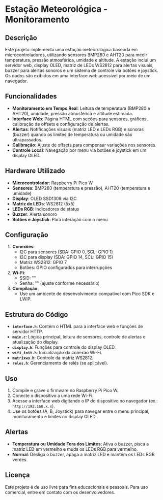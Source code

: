 # Estação Meteorológica - Monitoramento

## Descrição
Este projeto implementa uma estação meteorológica baseada em microcontroladores, utilizando sensores BMP280 e AHT20 para medir temperatura, pressão atmosférica, umidade e altitude. A estação inclui um servidor web, display OLED, matriz de LEDs WS2812 para alertas visuais, buzzer para alertas sonoros e um sistema de controle via botões e joystick. Os dados são exibidos em uma interface web acessível por meio de um navegador.

## Funcionalidades
- **Monitoramento em Tempo Real**: Leitura de temperatura (BMP280 e AHT20), umidade, pressão atmosférica e altitude estimada.
- **Interface Web**: Página HTML com seções para sensores, gráficos, calibração de offsets e configuração de alertas.
- **Alertas**: Notificações visuais (matriz LED e LEDs RGB) e sonoras (buzzer) quando os limites de temperatura ou umidade são ultrapassados.
- **Calibração**: Ajuste de offsets para compensar variações nos sensores.
- **Controle Local**: Navegação por menu via botões e joystick em um display OLED.

## Hardware Utilizado
- **Microcontrolador**: Raspberry Pi Pico W
- **Sensores**: BMP280 (temperatura e pressão), AHT20 (temperatura e umidade)
- **Display**: OLED SSD1306 via I2C
- **Matriz de LEDs**: WS2812 (5x5)
- **LEDs RGB**: Indicadores de status
- **Buzzer**: Alerta sonoro
- **Botões e Joystick**: Para interação com o menu

## Configuração
1. **Conexões**:
   - I2C para sensores (SDA: GPIO 0, SCL: GPIO 1)
   - I2C para display (SDA: GPIO 14, SCL: GPIO 15)
   - Matriz WS2812: GPIO 7
   - Botões: GPIO configurados para interrupções
2. **Wi-Fi**:
   - SSID: ""
   - Senha: "" (ajuste conforme necessário)
3. **Compilação**:
   - Use um ambiente de desenvolvimento compatível com Pico SDK e LWIP.

## Estrutura do Código
- **`interface.h`**: Contém o HTML para a interface web e funções de servidor HTTP.
- **`main.c`**: Lógica principal, leitura de sensores, controle de alertas e atualização do display.
- **`display.h`**: Funções para controle do display OLED.
- **`wifi_init.h`**: Inicialização da conexão Wi-Fi.
- **`matrixws.h`**: Controle da matriz WS2812.
- **`reles.h`**: Gerenciamento de relés (se aplicável).

## Uso
1. Compile e grave o firmware no Raspberry Pi Pico W.
2. Conecte o dispositivo a uma rede Wi-Fi.
3. Acesse a interface web digitando o IP do dispositivo no navegador (ex.: `http://192.168.x.x`).
4. Use os botões (A, B, Joystick) para navegar entre o menu principal, monitoramento e limites no display OLED.

## Alertas
- **Temperatura ou Umidade Fora dos Limites**: Ativa o buzzer, pisca a matriz LED em vermelho e muda os LEDs RGB para vermelho.
- **Normal**: Desliga o buzzer, apaga a matriz LED e mantém os LEDs RGB verdes.


## Licença
Este projeto é de uso livre para fins educacionais e pessoais. Para uso comercial, entre em contato com os desenvolvedores.